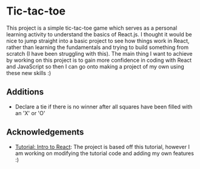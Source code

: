 # Tic-tac-toe
This project is a simple tic-tac-toe game which serves as a personal learning activity to understand the basics of React.js. I thought it would be nice to jump straight into a basic project to see how things work in React, rather than learning the fundamentals and trying to build something from scratch (I have been struggling with this). The main thing I want to achieve by working on this project is to gain more confidence in coding with React and JavaScript so then I can go onto making a project of my own using these new skills :)

## Additions
* Declare a tie if there is no winner after all squares have been filled with an 'X' or 'O'

## Acknowledgements
* [Tutorial: Intro to React](https://reactjs.org/tutorial/tutorial.html#completing-the-game): The project is based off this tutorial, however I am working on modifying the tutorial code and adding my own features :)
